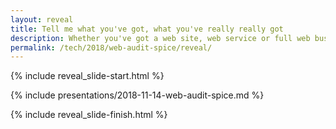 ```yaml
---
layout: reveal
title: Tell me what you've got, what you've really really got
description: Whether you've got a web site, web service or full web business, understanding where it's at requires a clear view of where it's headed.
permalink: /tech/2018/web-audit-spice/reveal/
---
```


{% include reveal_slide-start.html %}

{% include presentations/2018-11-14-web-audit-spice.md %}

{% include reveal_slide-finish.html %}
